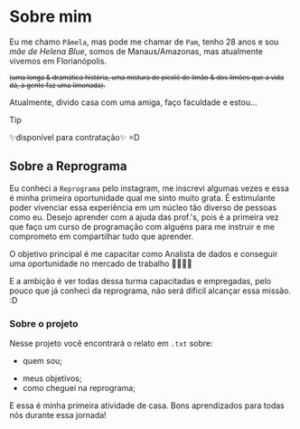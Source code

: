 # Sobre mim
Eu me chamo `Pâmela`, mas pode me chamar de `Pam`, tenho 28 anos e sou *mãe de Helena Blue*, somos de Manaus/Amazonas, mas atualmente vivemos em Florianópolis.

<sub>~~(uma longa & dramática história, uma mistura de picolé de limão & dos limões que a vida dá, a gente faz uma limonada).~~</sub>

Atualmente, divido casa com uma amiga, faço faculdade e estou...
>[!TIP]
>✨disponível para contratação✨ =D

## Sobre a Reprograma
Eu conheci a `Reprograma` pelo instagram, me inscrevi algumas vezes e essa é minha primeira oportunidade qual me sinto muito grata. É estimulante poder vivenciar essa experiência em um núcleo tão diverso de pessoas como eu. Desejo aprender com a ajuda das prof.'s, pois é a primeira vez que faço um curso de programação com alguéns para me instruir e me comprometo em compartilhar tudo que aprender.

O objetivo principal é me capacitar como Analista de dados e conseguir uma oportunidade no mercado de trabalho 👩🏻‍💻✨

E a ambição é ver todas dessa turma capacitadas e empregadas, pelo pouco que já conheci da reprograma, não será dificil alcançar essa missão. :D

### Sobre o projeto
Nesse projeto você encontrará o relato em `.txt` sobre:
- quem sou;
* meus objetivos;
* como cheguei na reprograma;

E essa é minha primeira atividade de casa. Bons aprendizados para todas nós durante essa jornada!



